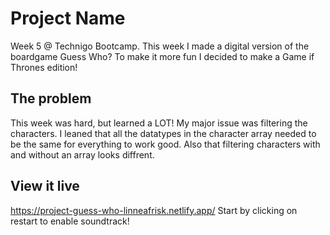 # Project Name

Week 5 @ Technigo Bootcamp. 
This week I made a digital version of the boardgame Guess Who?
To make it more fun I decided to make a Game if Thrones edition!

## The problem

This week was hard, but learned a LOT! My major issue was filtering the characters. I leaned that all the datatypes in the character array needed to be the same for everything to work good. Also that filtering characters with and without an array looks diffrent. 

## View it live

https://project-guess-who-linneafrisk.netlify.app/
Start by clicking on restart to enable soundtrack!
